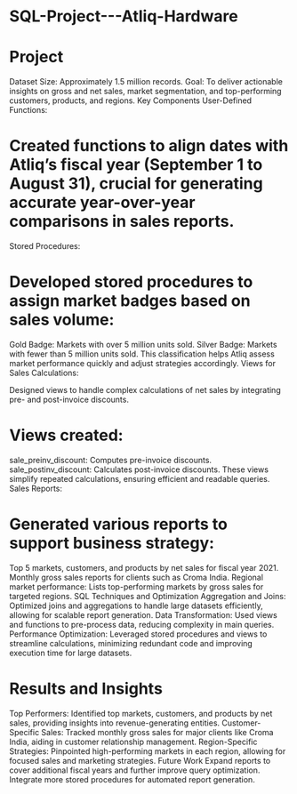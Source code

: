 # SQL-Project---Atliq-Hardware


# Project 
Dataset Size: Approximately 1.5 million records.
Goal: To deliver actionable insights on gross and net sales, market segmentation, and top-performing customers, products, and regions.
Key Components
User-Defined Functions:

# Created functions to align dates with Atliq’s fiscal year (September 1 to August 31), crucial for generating accurate year-over-year comparisons in sales reports.
Stored Procedures:

# Developed stored procedures to assign market badges based on sales volume:
Gold Badge: Markets with over 5 million units sold.
Silver Badge: Markets with fewer than 5 million units sold.
This classification helps Atliq assess market performance quickly and adjust strategies accordingly.
Views for Sales Calculations:

Designed views to handle complex calculations of net sales by integrating pre- and post-invoice discounts.
# Views created:
sale_preinv_discount: Computes pre-invoice discounts.
sale_postinv_discount: Calculates post-invoice discounts.
These views simplify repeated calculations, ensuring efficient and readable queries.
Sales Reports:

# Generated various reports to support business strategy:
Top 5 markets, customers, and products by net sales for fiscal year 2021.
Monthly gross sales reports for clients such as Croma India.
Regional market performance: Lists top-performing markets by gross sales for targeted regions.
SQL Techniques and Optimization
Aggregation and Joins: Optimized joins and aggregations to handle large datasets efficiently, allowing for scalable report generation.
Data Transformation: Used views and functions to pre-process data, reducing complexity in main queries.
Performance Optimization: Leveraged stored procedures and views to streamline calculations, minimizing redundant code and improving execution time for large datasets.



# Results and Insights
Top Performers: Identified top markets, customers, and products by net sales, providing insights into revenue-generating entities.
Customer-Specific Sales: Tracked monthly gross sales for major clients like Croma India, aiding in customer relationship management.
Region-Specific Strategies: Pinpointed high-performing markets in each region, allowing for focused sales and marketing strategies.
Future Work
Expand reports to cover additional fiscal years and further improve query optimization.
Integrate more stored procedures for automated report generation.
